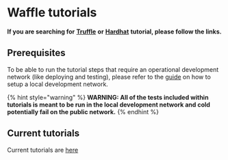 # Waffle tutorials

**If you are searching for** [**Truffle**](../truffle-tutorials/) **or** [**Hardhat**](../hardhat-tutorials/) **tutorial, please follow the links.**

## Prerequisites

To be able to run the tutorial steps that require an operational development network (like deploying and testing), please refer to the [guide](https://github.com/AcalaNetwork/Acala#5-development) on how to setup a local development network.

{% hint style="warning" %}
**WARNING: All of the tests included within tutorials is meant to be run in the local development network and cold potentially fail on the public network.**
{% endhint %}

## Current tutorials

Current tutorials are [here](https://github.com/AcalaNetwork/bodhi.js/tree/master/examples/waffle)